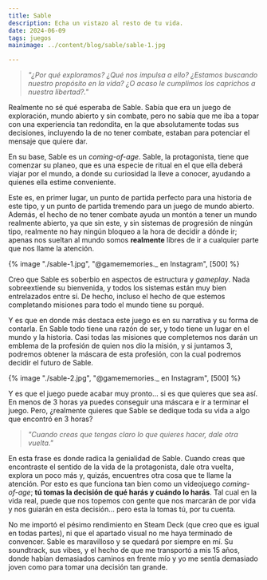 ```yaml
---
title: Sable
description: Echa un vistazo al resto de tu vida.
date: 2024-06-09
tags: juegos
mainimage: ../content/blog/sable/sable-1.jpg

---
```


> *"¿Por qué exploramos? ¿Qué nos impulsa a ello? ¿Estamos buscando nuestro propósito en la vida? ¿O acaso le cumplimos los caprichos a nuestra libertad?."*

Realmente no sé qué esperaba de Sable. Sabía que era un juego de exploración, mundo abierto y sin combate, pero no sabía que me iba a topar con una experiencia tan redondita, en la que absolutamente todas sus decisiones, incluyendo la de no tener combate, estaban para potenciar el mensaje que quiere dar.

En su base, Sable es un *coming-of-age*. Sable, la protagonista, tiene que comenzar su planeo, que es una especie de ritual en el que ella deberá viajar por el mundo, a donde su curiosidad la lleve a conocer, ayudando a quienes ella estime conveniente.

Este es, en primer lugar, un punto de partida perfecto para una historia de este tipo, y un punto de partida tremendo para un juego de mundo abierto. Además, el hecho de no tener combate ayuda un montón a tener un mundo realmente abierto, ya que sin este, y sin sistemas de progresión de ningún tipo, realmente no hay ningún bloqueo a la hora de decidir a dónde ir; apenas nos sueltan al mundo somos **realmente** libres de ir a cualquier parte que nos llame la atención.

{% image "./sable-1.jpg", "@gamememories._ en Instagram", [500] %}

Creo que Sable es soberbio en aspectos de estructura y *gameplay*. Nada sobreextiende su bienvenida, y todos los sistemas están muy bien entrelazados entre sí. De hecho, incluso el hecho de que estemos completando misiones para todo el mundo tiene su porqué.

Y es que en donde más destaca este juego es en su narrativa y su forma de contarla. En Sable todo tiene una razón de ser, y todo tiene un lugar en el mundo y la historia. Casi todas las misiones que completemos nos darán un emblema de la profesión de quien nos dio la misión, y si juntamos 3, podremos obtener la máscara de esta profesión, con la cual podremos decidir el futuro de Sable.

{% image "./sable-2.jpg", "@gamememories._ en Instagram", [500] %}

Y es que el juego puede acabar muy pronto... si es que quieres que sea así. En menos de 3 horas ya puedes conseguir una máscara e ir a terminar el juego. Pero, ¿realmente quieres que Sable se dedique toda su vida a algo que encontró en 3 horas? 

> *"Cuando creas que tengas claro lo que quieres hacer, dale otra vuelta."*

En esta frase es donde radica la genialidad de Sable. Cuando creas que encontraste el sentido de la vida de la protagonista, dale otra vuelta, explora un poco más y, quizás, encuentres otra cosa que te llame la atención. Por esto es que funciona tan bien como un videojuego *coming-of-age*; **tú tomas la decisión de qué harás y cuándo lo harás**. Tal cual en la vida real, puede que nos topemos con gente que nos marcarán de por vida y nos guiarán en esta decisión... pero esta la tomas tú, por tu cuenta.

No me importó el pésimo rendimiento en Steam Deck (que creo que es igual en todas partes), ni que el apartado visual no me haya terminado de convencer. Sable es maravilloso y se quedará por siempre en mí. Su soundtrack, sus vibes, y el hecho de que me transportó a mis 15 años, donde habían demasiados caminos en frente mío y yo me sentía demasiado joven como para tomar una decisión tan grande.